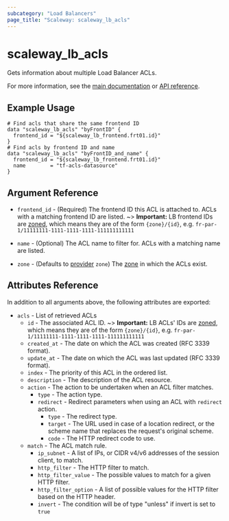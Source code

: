 ```yaml
---
subcategory: "Load Balancers"
page_title: "Scaleway: scaleway_lb_acls"
---
```


# scaleway_lb_acls

Gets information about multiple Load Balancer ACLs.

For more information, see the [main documentation](https://www.scaleway.com/en/docs/load-balancer/reference-content/acls/) or [API reference](https://www.scaleway.com/en/developers/api/load-balancer/zoned-api/#path-acls-get-an-acl).

## Example Usage

```hcl
# Find acls that share the same frontend ID
data "scaleway_lb_acls" "byFrontID" {
  frontend_id = "${scaleway_lb_frontend.frt01.id}"
}
# Find acls by frontend ID and name
data "scaleway_lb_acls" "byFrontID_and_name" {
  frontend_id = "${scaleway_lb_frontend.frt01.id}"
  name        = "tf-acls-datasource"
}
```

## Argument Reference

- `frontend_id` - (Required) The frontend ID this ACL is attached to. ACLs with a matching frontend ID are listed.
  ~> **Important:** LB frontend IDs are [zoned](../guides/regions_and_zones.md#resource-ids), which means they are of the form `{zone}/{id}`, e.g. `fr-par-1/11111111-1111-1111-1111-111111111111`

- `name` - (Optional) The ACL name to filter for. ACLs with a matching name are listed.

- `zone` - (Defaults to [provider](../index.md#zone) `zone`) The [zone](../guides/regions_and_zones.md#zones) in which the ACLs exist.

## Attributes Reference

In addition to all arguments above, the following attributes are exported:

- `acls` - List of retrieved ACLs
    - `id` - The associated ACL ID.
      ~> **Important:** LB ACLs' IDs are [zoned](../guides/regions_and_zones.md#resource-ids), which means they are of the form `{zone}/{id}`, e.g. `fr-par-1/11111111-1111-1111-1111-111111111111`
    - `created_at` - The date on which the ACL was created (RFC 3339 format).
    - `update_at` - The date on which the ACL was last updated (RFC 3339 format).
    - `index` - The priority of this ACL in the ordered list.
    - `description` - The description of the ACL resource.
    - `action` - The action to be undertaken when an ACL filter matches.
        - `type` - The action type.
        - `redirect` - Redirect parameters when using an ACL with `redirect` action.
            - `type`  - The redirect type.
            - `target`  - The URL used in case of a location redirect, or the scheme name that replaces the request's original scheme.
            - `code`  - The HTTP redirect code to use.
    - `match` - The ACL match rule.
        - `ip_subnet` - A list of IPs, or CIDR v4/v6 addresses of the session client, to match.
        - `http_filter` - The HTTP filter to match.
        - `http_filter_value` - The possible values to match for a given HTTP filter.
        - `http_filter_option` - A list of possible values for the HTTP filter based on the HTTP header.
        - `invert` -  The condition will be of type "unless" if invert is set to `true`
